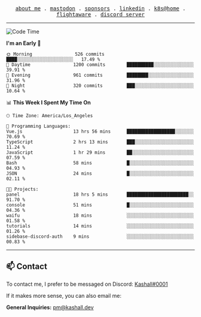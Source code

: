 <p align="center">
  <samp>
    <a href="https://jordanjones.org/">about me</a> .
    <a href="https://mastodon.social/@kashall">mastodon</a> .
    <a href="https://github.com/sponsors/kashalls">sponsors</a> .
    <a href="https://linkedin.com/in/jordpjones">linkedin</a> .
    <a href="https://github.com/kashalls/home-cluster">k8s@home</a> .
    <a href="https://flightaware.com/adsb/stats/user/kashalls">flightaware</a> .
    <a href="https://discord.gg/ctgrp8k">discord server</a>
  </samp>
</p>

---

<!--START_SECTION:waka-->
![Code Time](http://img.shields.io/badge/Code%20Time-1%2C291%20hrs%2032%20mins-blue)

**I'm an Early 🐤** 

```text
🌞 Morning                526 commits         ████░░░░░░░░░░░░░░░░░░░░░   17.49 % 
🌆 Daytime                1200 commits        ██████████░░░░░░░░░░░░░░░   39.91 % 
🌃 Evening                961 commits         ████████░░░░░░░░░░░░░░░░░   31.96 % 
🌙 Night                  320 commits         ███░░░░░░░░░░░░░░░░░░░░░░   10.64 % 
```


📊 **This Week I Spent My Time On** 

```text
🕑︎ Time Zone: America/Los_Angeles

💬 Programming Languages: 
Vue.js                   13 hrs 56 mins      ██████████████████░░░░░░░   70.69 % 
TypeScript               2 hrs 13 mins       ███░░░░░░░░░░░░░░░░░░░░░░   11.24 % 
JavaScript               1 hr 29 mins        ██░░░░░░░░░░░░░░░░░░░░░░░   07.59 % 
Bash                     58 mins             █░░░░░░░░░░░░░░░░░░░░░░░░   04.93 % 
JSON                     24 mins             █░░░░░░░░░░░░░░░░░░░░░░░░   02.11 % 

🐱‍💻 Projects: 
panel                    18 hrs 5 mins       ███████████████████████░░   91.70 % 
console                  51 mins             █░░░░░░░░░░░░░░░░░░░░░░░░   04.36 % 
waifu                    18 mins             ░░░░░░░░░░░░░░░░░░░░░░░░░   01.58 % 
tutorials                14 mins             ░░░░░░░░░░░░░░░░░░░░░░░░░   01.26 % 
sidebase-discord-auth    9 mins              ░░░░░░░░░░░░░░░░░░░░░░░░░   00.83 % 
```


<!--END_SECTION:waka-->

---

## 📫 Contact

To contact me, I prefer to be messaged on Discord:  [Kashall#0001](https://discord.com/users/201077739589992448)

If it makes more sense, you can also email me:

**General Inquiries:** pm@kashall.dev  
